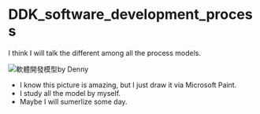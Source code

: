 # DDK_software_development_process
I think I will talk the different among all the process models.

![軟體開發模型by Denny](https://user-images.githubusercontent.com/67073582/124217746-7a7cad80-db2b-11eb-8663-e2994c2aab3e.png)

* I know this picture is amazing, but I just draw it via Microsoft Paint.
* I study all the model by myself.
* Maybe I will sumerlize some day.
